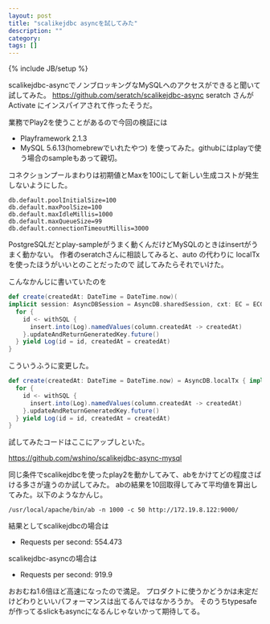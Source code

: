 ```yaml
---
layout: post
title: "scalikejdbc asyncを試してみた"
description: ""
category: 
tags: []
---
```

{% include JB/setup %}

scalikejdbc-asyncでノンブロッキングなMySQLへのアクセスができると聞いて試してみた。
<https://github.com/seratch/scalikejdbc-async>
seratch さんが Activate にインスパイアされて作ったそうだ。

業務でPlay2を使うことがあるので今回の検証には
* Playframework 2.1.3
* MySQL 5.6.13(homebrewでいれたやつ)
を使ってみた。githubにはplayで使う場合のsampleもあって親切。

コネクションプールまわりは初期値とMaxを100にして新しい生成コストが発生しないようにした。

```
db.default.poolInitialSize=100
db.default.maxPoolSize=100
db.default.maxIdleMillis=1000
db.default.maxQueueSize=99
db.default.connectionTimeoutMillis=3000
```

PostgreSQLだとplay-sampleがうまく動くんだけどMySQLのときはinsertがうまく動かない。
作者のseratchさんに相談してみると、auto の代わりに localTxを使ったほうがいいとのことだったので
試してみたらそれでいけた。

こんなかんじに書いていたのを

```scala
def create(createdAt: DateTime = DateTime.now)(
implicit session: AsyncDBSession = AsyncDB.sharedSession, cxt: EC = ECGlobal): Future[Log] = {
  for {
    id <- withSQL {
      insert.into(Log).namedValues(column.createdAt -> createdAt)
    }.updateAndReturnGeneratedKey.future()
  } yield Log(id = id, createdAt = createdAt)
}
```


こういうふうに変更した。

```scala
def create(createdAt: DateTime = DateTime.now) = AsyncDB.localTx { implicit s =>
  for {
    id <- withSQL {
      insert.into(Log).namedValues(column.createdAt -> createdAt)
    }.updateAndReturnGeneratedKey.future()
  } yield Log(id = id, createdAt = createdAt)
}
```

試してみたコードはここにアップしといた。

<https://github.com/wshino/scalikejdbc-async-mysql>


同じ条件でscalikejdbcを使ったplay2を動かしてみて、abをかけてどの程度さばける多さが違うのか試してみた。
abの結果を10回取得してみて平均値を算出してみた。以下のようなかんじ。

```
/usr/local/apache/bin/ab -n 1000 -c 50 http://172.19.8.122:9000/
```

結果としてscalikejdbcの場合は

* Requests per second:  554.473

scalikejdbc-asyncの場合は

* Requests per second:  919.9


おおむね1.6倍ほど高速になったので満足。
プロダクトに使うかどうかは未定だけどわりといいパフォーマンスは出てるんではなかろうか。
そのうちtypesafeが作ってるslickもasyncになるんじゃないかって期待してる。

